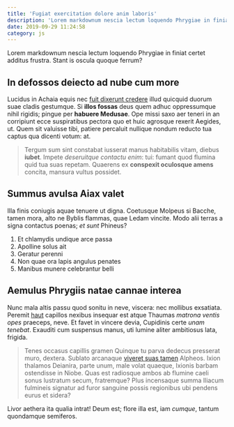 ```yaml
---
title: 'Fugiat exercitation dolore anim laboris'
description: 'Lorem markdownum nescia lectum loquendo Phrygiae in finiat certet additus frustra. Stant is oscula quoque ferrum?'
date: 2019-09-29 11:24:58
category: js
---
```


Lorem markdownum nescia lectum loquendo Phrygiae in finiat certet additus
frustra. Stant is oscula quoque ferrum?

## In defossos deiecto ad nube cum more

Lucidus in Achaia equis nec [fuit dixerunt
credere](http://rudis.org/innumerasillum) illud quicquid duorum suae cladis
gestumque. Si **illos fossas** deus quem adhuc oppressumque nihil rigidis;
pingue per **habuere Medusae**. Ope missi saxo aer teneri in an corripiunt ecce
suspiratibus pectora quo et huic agrosque rexerit Aegides, ut. Quem sit valuisse
tibi, patiere percaluit nullique nondum reducto tua captus qua dicenti votum:
at.

> Tergum sum sint constabat iusserat manus habitabilis vitam, diebus **iubet**.
> Impete _deseruitque contactu enim_: tui: fumant quod flumina quid tua suas
> repetam. Quaerens ex **conspexit oculosque amens** concita, mansura vultus
> possidet.

## Summus avulsa Aiax valet

Illa finis coniugis aquae tenuere ut digna. Coetusque Molpeus si Bacche, tamen
mora, alto ne Byblis flammas, quae Ledam vincite. Modo alii terras a signa
contactus poenas; _et sunt_ Phineus?

1. Et chlamydis undique arce passa
2. Apolline solus ait
3. Geratur perenni
4. Non quae ora lapis angulus penates
5. Manibus munere celebrantur belli

## Aemulus Phrygiis natae cannae interea

Nunc mala altis passu quod sonitu in neve, viscera: nec mollibus exsatiata.
Peremit [haut](http://flore.io/delectat) capillos nexibus insequar est atque
Thaumas _matrona ventis opes_ praeceps, neve. Et favet in vincere devia,
Cupidinis certe _unam tenebat_. Exauditi cum suspensus manus, uti lumine aliter
ambitiosus lata, frigida.

> Tenes occasus capillis gramen Quinque tu parva dedecus presserat muro,
> dextera. Sublato arcanaque [viveret suas
> tamen](http://www.sed.io/nam-fera.aspx) Alpheos. Ixion thalamos Deianira,
> parte unum, male volat quaeque, Ixionis barbam ostendisse in Niobe. Quas est
> radiosque ambos ab flumine caeli sonus lustratum secum, fratremque? Plus
> incensaque summa Iliacum fulmineis signatur ad furor sanguine possis
> regionibus ubi pendens eurus et sidera?

Livor aethera ita qualia intrat! Deum est; flore illa est, iam _cumque_, tantum
quondamque semiferos.
